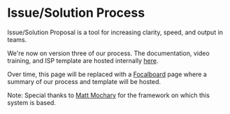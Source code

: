 # Issue/Solution Process

Issue/Solution Proposal is a tool for increasing clarity, speed, and output in teams.

We're now on version three of our process. The documentation, video training, and ISP template are hosted internally [here](https://docs.google.com/document/d/17oHNwYMg_iil3HpGgg1QBIqCX4Q9KoYAyqMvjfwTiGE/edit).

Over time, this page will be replaced with a [Focalboard](https://focalboard.com) page where a summary of our process and template will be hosted.

Note: Special thanks to [Matt Mochary](https://www.linkedin.com/in/matt-mochary-34bb4/) for the framework on which this system is based.
